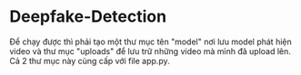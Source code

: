 # Deepfake-Detection
Để chạy được thì phải tạo một thư mục tên "model" nơi lưu model phát hiện video và thư mục "uploads" để lưu trữ những video mà mình đã upload lên. Cả 2 thư mục này cùng cấp với file app.py.

